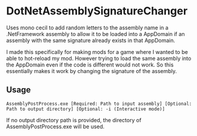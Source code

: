 # DotNetAssemblySignatureChanger
Uses mono cecil to add random letters to the assembly name in a .NetFramework assembly to allow it to be loaded into a AppDomain if an assembly with the same signature already exists in that AppDomain.

I made this specifically for making mods for a game where I wanted to be able to hot-reload my mod. However trying to load the same assembly into the AppDomain even if the code is different would not work. So this essentially makes it work by changing the signature of the assembly.

## Usage

`AssemblyPostProcess.exe [Required: Path to input assembly] [Optional: Path to output directory] [Optional: -i (Interactive mode)]`

If no output directory path is provided, the directory of AssemblyPostProcess.exe will be used.
